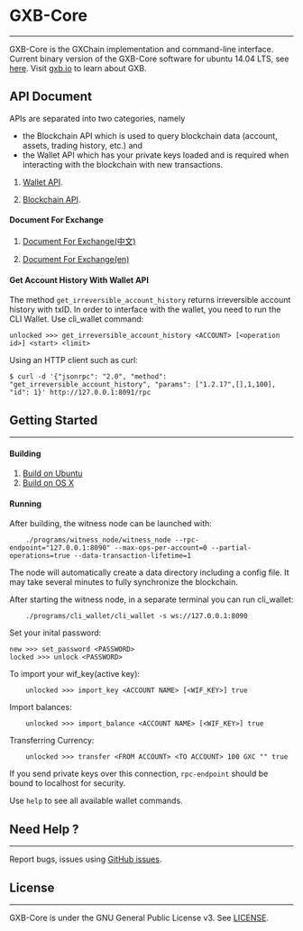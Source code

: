 # GXB-Core
---------------

GXB-Core is the GXChain implementation and command-line interface.
Current binary version of the GXB-Core software for ubuntu 14.04 LTS, see [here](https://github.com/gxchain/gxb-core/releases).
Visit [gxb.io](https://gxs.gxb.io/en/) to learn about GXB.

## API Document
APIs are separated into two categories, namely
 * the Blockchain API which is used to query blockchain data (account, assets, trading history, etc.) and
 * the Wallet API which has your private keys loaded and is required when interacting with the blockchain with new transactions.

1. [Wallet API](https://github.com/gxchain/gxb-core/wiki/wallet_api).

2. [Blockchain API](https://github.com/gxchain/gxb-core/wiki/witness_node_api_json_rpc).


#### Document For Exchange
1. [Document For Exchange(中文)](https://github.com/gxchain/gxb-core/wiki/for_exchanges_cn)

2. [Document For Exchange(en)](https://github.com/gxchain/gxb-core/wiki/Instruction-for-exchanges)


#### Get Account History With Wallet API
The method ```get_irreversible_account_history``` returns irreversible account history with txID.
In order to interface with the wallet, you need to run the CLI Wallet.
Use cli_wallet command:
```
unlocked >>> get_irreversible_account_history <ACCOUNT> [<operation id>] <start> <limit>

```

Using an HTTP client such as curl:
```
$ curl -d '{"jsonrpc": "2.0", "method": "get_irreversible_account_history", "params": ["1.2.17",[],1,100], "id": 1}' http://127.0.0.1:8091/rpc

```

## Getting Started
---------------

#### Building

 1. [Build on Ubuntu](https://github.com/gxchain/gxb-core/wiki/BUILD_UBUNTU)
 2. [Build on OS X](https://github.com/gxchain/gxb-core/wiki/BUILD_OS_X)

#### Running
After building, the witness node can be launched with:
```
    ./programs/witness_node/witness_node --rpc-endpoint="127.0.0.1:8090" --max-ops-per-account=0 --partial-operations=true --data-transaction-lifetime=1
```
The node will automatically create a data directory including a config file. It may take several minutes to fully synchronize
the blockchain.

After starting the witness node, in a separate terminal you can run cli_wallet:
```
    ./programs/cli_wallet/cli_wallet -s ws://127.0.0.1:8090
```
Set your inital password:
```
new >>> set_password <PASSWORD>
locked >>> unlock <PASSWORD>
```
To import your wif_key(active key):
```
    unlocked >>> import_key <ACCOUNT NAME> [<WIF_KEY>] true
```
Import balances:
```
    unlocked >>> import_balance <ACCOUNT NAME> [<WIF_KEY>] true
```
Transferring Currency:
```
    unlocked >>> transfer <FROM ACCOUNT> <TO ACCOUNT> 100 GXC "" true
```

If you send private keys over this connection, `rpc-endpoint` should be bound to localhost for security.

Use `help` to see all available wallet commands.


## Need Help ?
---------------
Report bugs, issues using [GitHub issues](https://github.com/gxchain/gxb-core/issues/new).

## License
---------------
GXB-Core is under the GNU General Public License v3. See [LICENSE](https://github.com/gxchain/gxb-core/blob/master/LICENSE).
